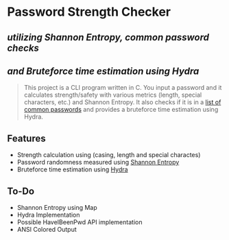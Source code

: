 # Password Strength Checker
## _utilizing Shannon Entropy, common password checks_
## _and Bruteforce time estimation using Hydra_


>This project is a CLI program written in C. You input a password and it calculates strength/safety with various metrics (length, special characters, etc.) and Shannon Entropy. It also checks if it is in a [list of common passwords](https://github.com/danielmiessler/SecLists/blob/master/Passwords/Common-Credentials/Pwdb_top-10000000.txt) and provides a bruteforce time estimation using Hydra.


## Features

- Strength calculation using (casing, length and special charactes)
- Password randomness measured using [Shannon Entropy](https://en.wikipedia.org/wiki/Entropy_(information_theory)) 
- Bruteforce time estimation using [Hydra](https://www.kali.org/tools/hydra/)

## To-Do
 - Shannon Entropy using Map
 - Hydra Implementation
 - Possible HaveIBeenPwd API implementation
 - ANSI Colored Output
